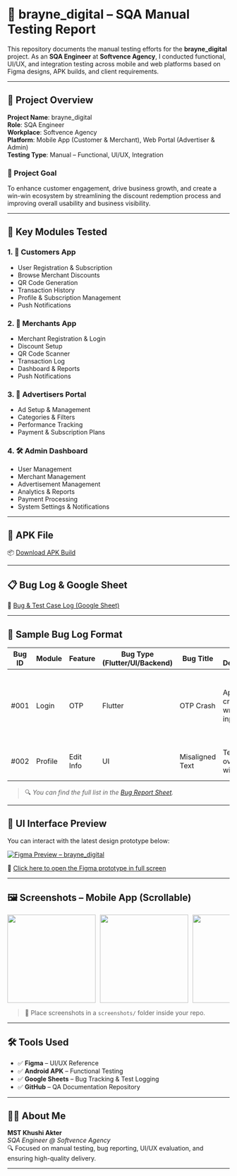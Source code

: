 # 🧪 brayne_digital – SQA Manual Testing Report

This repository documents the manual testing efforts for the **brayne_digital** project. As an **SQA Engineer** at **Softvence Agency**, I conducted functional, UI/UX, and integration testing across mobile and web platforms based on Figma designs, APK builds, and client requirements.

---

## 📌 Project Overview

**Project Name**: brayne_digital  
**Role**: SQA Engineer  
**Workplace**: Softvence Agency  
**Platform**: Mobile App (Customer & Merchant), Web Portal (Advertiser & Admin)  
**Testing Type**: Manual – Functional, UI/UX, Integration

### 🎯 Project Goal

To enhance customer engagement, drive business growth, and create a win-win ecosystem by streamlining the discount redemption process and improving overall usability and business visibility.

---

## 🧭 Key Modules Tested

### 1. 👤 Customers App
- User Registration & Subscription
- Browse Merchant Discounts
- QR Code Generation
- Transaction History
- Profile & Subscription Management
- Push Notifications

### 2. 🏪 Merchants App
- Merchant Registration & Login
- Discount Setup
- QR Code Scanner
- Transaction Log
- Dashboard & Reports
- Push Notifications

### 3. 📢 Advertisers Portal
- Ad Setup & Management
- Categories & Filters
- Performance Tracking
- Payment & Subscription Plans

### 4. 🛠️ Admin Dashboard
- User Management
- Merchant Management
- Advertisement Management
- Analytics & Reports
- Payment Processing
- System Settings & Notifications

---

## 📱 APK File

📦 [Download APK Build](apk/brayne_digital_v1.apk)

---

## 📋 Bug Log & Google Sheet

🧾 [Bug & Test Case Log (Google Sheet)](https://docs.google.com/spreadsheets/d/1gT91kk-IStKj3tsPPcp1vSAUJd9k8RVdmOv-diOwgtQ/edit?usp=sharing)

---

## 🐞 Sample Bug Log Format

| Bug ID | Module | Feature | Bug Type (Flutter/UI/Backend) | Bug Title | Bug Description | Steps to Reproduce | Actual Result | Expected Result | Issue Labels | Severity | Attachment | Dev Status | Testers | Remark | Re-testing | Date |
|--------|--------|---------|-------------------------------|-----------|------------------|---------------------|----------------|------------------|---------------|----------|-------------|-------------|---------|--------|-------------|------|
| #001   | Login  | OTP     | Flutter                       | OTP Crash | App crashes on wrong OTP input | 1. Go to login screen<br>2. Enter invalid OTP<br>3. Tap Continue | App crashes | Error message should appear | Crash, Bug | High | Screenshot.png | Fixed | Tutul | Confirmed | ✅ | 2025-07-25 |
| #002   | Profile | Edit Info | UI                          | Misaligned Text | Text overlaps with button | Navigate to Profile > Edit | Text and button overlap | Proper alignment | UI | Medium | - | In Progress | Tutul | UI issue | ❌ | 2025-07-26 |

> 🔍 *You can find the full list in the [Bug Report Sheet](https://docs.google.com/spreadsheets/d/14C6RpQTsvguC7ouuWNqBF4ZKVkqx8qP1-EV4dquON2c/edit?gid=359680536).*

---

## 📐 UI Interface Preview

You can interact with the latest design prototype below:

[![Figma Preview – brayne_digital](assets/figma_preview_thumbnail.png)](https://www.figma.com/proto/Nmujo7GcxmtjaZG3W8Ezu5/brayne_digital-%7C%7C-Web_genius-%7C%7C--FO313D439DBC3?node-id=1372-1332&p=f&t=Or22jUhZvvRPvYeR-1&scaling=scale-down&content-scaling=fixed&page-id=0%3A1)

🔗 [Click here to open the Figma prototype in full screen](https://www.figma.com/proto/Nmujo7GcxmtjaZG3W8Ezu5/brayne_digital-%7C%7C-Web_genius-%7C%7C--FO313D439DBC3?node-id=1372-1332&p=f&t=Or22jUhZvvRPvYeR-1&scaling=scale-down&content-scaling=fixed&page-id=0%3A1)

---

## 🖼️ Screenshots – Mobile App (Scrollable)

<div style="display: flex; overflow-x: auto; gap: 10px;">
  <img src="screenshots/screen1.png" width="200"/>
  <img src="screenshots/screen2.png" width="200"/>
  <img src="screenshots/screen3.png" width="200"/>
  <img src="screenshots/screen4.png" width="200"/>
</div>

> 📌 Place screenshots in a `screenshots/` folder inside your repo.

---

## 🛠️ Tools Used

- ✅ **Figma** – UI/UX Reference
- ✅ **Android APK** – Functional Testing
- ✅ **Google Sheets** – Bug Tracking & Test Logging
- ✅ **GitHub** – QA Documentation Repository

---

## 🙋‍♀️ About Me

**MST Khushi Akter**  
*SQA Engineer @ Softvence Agency*  
🔍 Focused on manual testing, bug reporting, UI/UX evaluation, and ensuring high-quality delivery.

---
